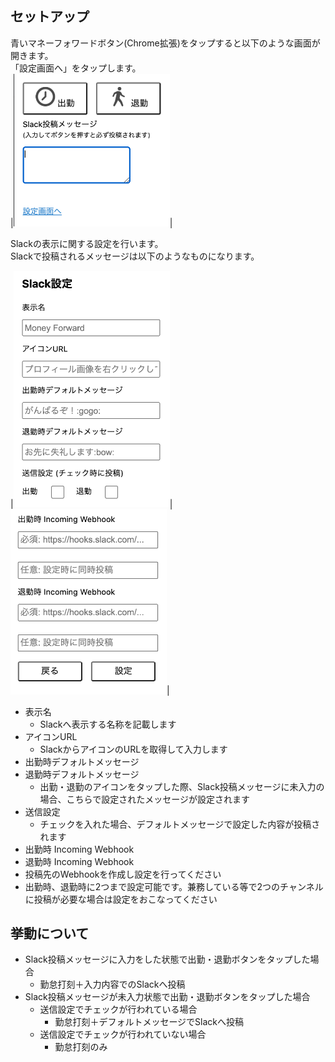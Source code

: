 ## セットアップ
⻘いマネーフォワードボタン(Chrome拡張)をタップすると以下のような画⾯が開きます。  
「設定画⾯へ」をタップします。  
|<img src="img/top.png" width="250">|
  
  
Slackの表⽰に関する設定を⾏います。  
Slackで投稿されるメッセージは以下のようなものになります。  
  
|<img src="img/setting1.png" width="250">|<img src="img/setting2.png" width="250">|
  

- 表示名
  - Slackへ表示する名称を記載します
- アイコンURL
  - SlackからアイコンのURLを取得して入力します
- 出勤時デフォルトメッセージ
- 退勤時デフォルトメッセージ
  - 出勤・退勤のアイコンをタップした際、Slack投稿メッセージに未入力の場合、こちらで設定されたメッセージが設定されます
- 送信設定
  - チェックを入れた場合、デフォルトメッセージで設定した内容が投稿されます
- 出勤時 Incoming Webhook
- 退勤時 Incoming Webhook
 - 投稿先のWebhookを作成し設定を行ってください
 - 出勤時、退勤時に2つまで設定可能です。兼務している等で2つのチャンネルに投稿が必要な場合は設定をおこなってください


## 挙動について
- Slack投稿メッセージに入力をした状態で出勤・退勤ボタンをタップした場合
  - 勤怠打刻＋入力内容でのSlackへ投稿
- Slack投稿メッセージが未入力状態で出勤・退勤ボタンをタップした場合
  - 送信設定でチェックが行われている場合
    - 勤怠打刻＋デフォルトメッセージでSlackへ投稿
  - 送信設定でチェックが行われていない場合
    - 勤怠打刻のみ  
